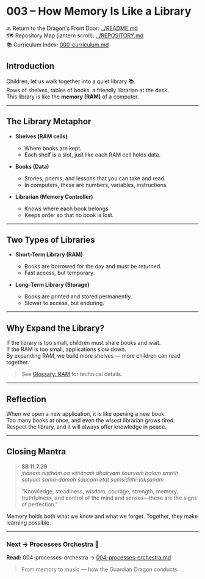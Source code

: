 # 003 – How Memory Is Like a Library

🔙 Return to the Dragon's Front Door: [../README.md](../README.md)  
🗺️ Repository Map (lantern scroll): [../REPOSITORY.md](../REPOSITORY.md)  
📚 Curriculum Index: [000-curriculum.md](000-curriculum.md)


## Introduction

Children, let us walk together into a quiet library 📚.  
Rows of shelves, tables of books, a friendly librarian at the desk.  
This library is like the **memory (RAM)** of a computer.

---

## The Library Metaphor

- **Shelves (RAM cells)**  
  - Where books are kept.  
  - Each shelf is a slot, just like each RAM cell holds data.  

- **Books (Data)**  
  - Stories, poems, and lessons that you can take and read.  
  - In computers, these are numbers, variables, instructions.  

- **Librarian (Memory Controller)**  
  - Knows where each book belongs.  
  - Keeps order so that no book is lost.  

---

## Two Types of Libraries

- **Short-Term Library (RAM)**  
  - Books are borrowed for the day and must be returned.  
  - Fast access, but temporary.  

- **Long-Term Library (Storage)**  
  - Books are printed and stored permanently.  
  - Slower to access, but enduring.  

---

## Why Expand the Library?

If the library is too small, children must share books and wait.  
If the RAM is too small, applications slow down.  
By expanding RAM, we build more shelves — more children can read together.  

> See [Glossary: RAM](glossary.md#r) for technical details.  

---

## Reflection

When we open a new application, it is like opening a new book.  
Too many books at once, and even the wisest librarian grows tired.  
Respect the library, and it will always offer knowledge in peace.  

---

## Closing Mantra

> **SB 11.7.39**  
> *jñānaṁ niṣṭhāṁ ca vijñānaṁ dhairyaṁ śauryaṁ balaṁ smṛtiḥ  
> satyaṁ śama-damaḥ śaucam etat saṁsiddhi-lakṣaṇam*  
>  
> "Knowledge, steadiness, wisdom, courage, strength, memory, truthfulness, and control of the mind and senses—these are the signs of perfection."  

Memory holds both what we know and what we forget. Together, they make learning possible.

---
### Next → Processes Orchestra 🎻
**Read:** 004-processes-orchestra → [004-processes-orchestra.md](004-processes-orchestra.md)

> From memory to music — how the Guardian Dragon conducts.
